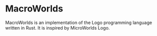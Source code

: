 # MacroWorlds

MacroWorlds is an implementation of the Logo programming language written in Rust. It is inspired by MicroWorlds Logo.